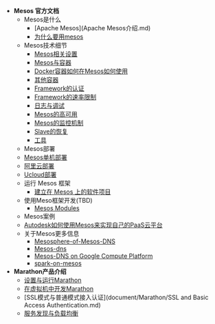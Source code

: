 * **Mesos 官方文档**
    * Mesos是什么
       * [Apache Mesos](Apache Mesos介绍.md)
       * [为什么要用mesos](为什么要用mesos.md)
    * Mesos技术细节
       * [Mesos相关设置](document/runing-Mesos/Configuration.md)
       * [Mesos与容器](document/runing-Mesos/Mesos-Containerizer.md)
       * [Docker容器如何在Mesos如何使用](document/runing-Mesos/Docker-Containerizer.md)
       * [其他容器](document/runing-Mesos/External-Containerizer.md)
       * [Framework的认证](document/runing-Mesos/Framework-Authorization.md)
       * [Framework的速率限制](document/runing-Mesos/Framework-Rate-Limiting.md)
       * [日志与调试](document/runing-Mesos/Mesos-of-Debug-and-Log.md)
       * [Mesos的高可用](document/runing-Mesos/Mesos-High-Availability-Mode.md)
       * [Mesos的监控机制](document/runing-Mesos/Mesos-Observability-Metrics.md)
       * [Slave的恢复](document/runing-Mesos/Slave-Recovery.md)
       * [工具](document/runing-Mesos/Tools.md)
    * Mesos部署
	 * [Mesos单机部署](mesos单机poc/单机安装mesos系统.md)
	 * [阿里云部署](mesos单机poc/单机安装mesos系统.md)
	 * [Ucloud部署](mesos单机poc/单机安装mesos系统.md)
    * 运行 Mesos 框架
       * [建立在 Mesos 上的软件项目](document/Running-mesos-Frameworks/Software-projects-built-on-Mesos.md)
    * 使用Meso框架开发(TBD)
       * [Mesos Modules](document/Mesos-Modeules/Mesos-Modules.md)
    * Mesos案例
    * [Autodesk如何使用Mesos来实现自己的PaaS云平台](Excellent-article/putting-mesos-through-its_paces.md)
    * 关于Mesos更多信息
	    * [Mesosphere-of-Mesos-DNS](OverView/Mesosphere-of-Mesos-DNS.md)
	    * [Mesos-dns](OverView/mesos-dns.md)
	    * [Mesos-DNS on Google Compute Platform](OverView/Mesos-DNS-on-Google-Compute-Platform.md)
	    * [spark-on-mesos](OverView/spark-on-mesos.md)
* **Marathon产品介绍**
    * [设置与运行Marathon](document/Marathon/Marathon.md)
    * [在虚拟机中开发Marathon](document/Marathon/developing-vm.md)
    * [SSL模式与普通模式接入认证](document/Marathon/SSL and Basic Access Authentication.md)
    * [服务发现与负载均衡](document/Marathon/Service-Discovery.md)

